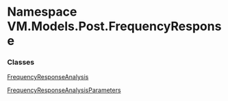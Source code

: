 # <a id="VM_Models_Post_FrequencyResponse"></a> Namespace VM.Models.Post.FrequencyResponse

### Classes

 [FrequencyResponseAnalysis](VM.Models.Post.FrequencyResponse.FrequencyResponseAnalysis.md)

 [FrequencyResponseAnalysisParameters](VM.Models.Post.FrequencyResponse.FrequencyResponseAnalysisParameters.md)

